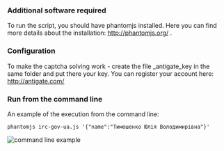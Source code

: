 ### Additional software required
To run the script, you should have phantomjs installed.
Here you can find more details about the installation: http://phantomjs.org/ .

### Configuration
To make the captcha solving work - create the file _antigate_key in the same folder and put there your key.
You can register your account here:
http://antigate.com/

### Run from the command line
An example of the execution from the command line:
~~~
phantomjs irc-gov-ua.js '{"name":"Тимошенко Юлія Володимирівна"}'
~~~
![command line example](http://imgur.com/NWf0JWp.png)
